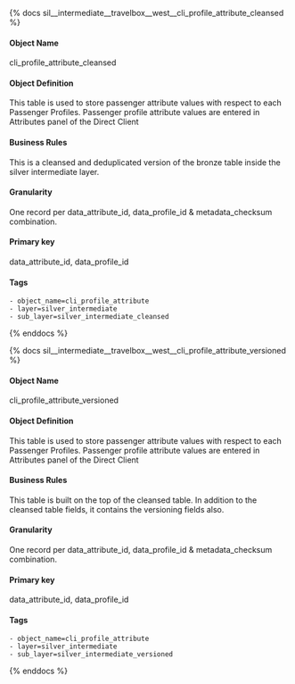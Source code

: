 {% docs sil__intermediate__travelbox__west__cli_profile_attribute_cleansed %}

#### Object Name
cli_profile_attribute_cleansed

#### Object Definition
This table is used to store passenger attribute values with respect to each Passenger Profiles.
Passenger profile attribute values are entered in Attributes panel of the Direct Client

#### Business Rules
This is a cleansed and deduplicated version of the bronze table inside the silver intermediate layer.

#### Granularity
One record per data_attribute_id, data_profile_id & metadata_checksum combination.

#### Primary key
data_attribute_id, data_profile_id

#### Tags
    - object_name=cli_profile_attribute
    - layer=silver_intermediate
    - sub_layer=silver_intermediate_cleansed

{% enddocs %}

{% docs sil__intermediate__travelbox__west__cli_profile_attribute_versioned %}

#### Object Name
cli_profile_attribute_versioned

#### Object Definition
This table is used to store passenger attribute values with respect to each Passenger Profiles.
Passenger profile attribute values are entered in Attributes panel of the Direct Client

#### Business Rules
This table is built on the top of the cleansed table. In addition to the cleansed table fields, it contains the versioning fields also.

#### Granularity
One record per data_attribute_id, data_profile_id & metadata_checksum combination.

#### Primary key
data_attribute_id, data_profile_id

#### Tags
    - object_name=cli_profile_attribute
    - layer=silver_intermediate
    - sub_layer=silver_intermediate_versioned

{% enddocs %}